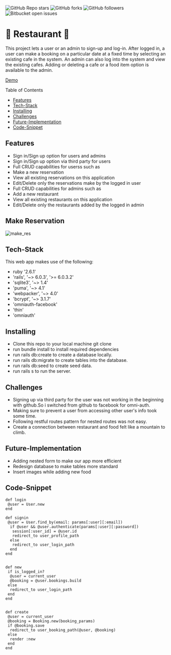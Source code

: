 ![GitHub Repo stars](https://img.shields.io/github/stars/nabilhayet/Restaurant) ![GitHub forks](https://img.shields.io/github/forks/nabilhayet/Restaurant) ![GitHub followers](https://img.shields.io/github/followers/nabilhayet) ![Bitbucket open issues](https://img.shields.io/bitbucket/issues/nabilhayet/Restaurant)                                          
                                        <h1>:jack_o_lantern: Restaurant :jack_o_lantern: </h1>
                                                      
This project lets a user or an admin to sign-up and log-in. After logged in, a user can make a booking on a particular date at a fixed time by selecting an existing cafe in the system. An admin can also log into the system and view the existing cafes. Adding or deleting a cafe or a food item option is available to the admin.

<a href="https://www.youtube.com/watch?v=UWaRqHpO8fU&t=2s">Demo</a>

Table of Contents
- [Features](#features)
- [Tech-Stack](#tech-stack)
- [Installing](#installing)
- [Challenges](#challenges)
- [Future-Implementation](#future-implementation)
- [Code-Snippet](#code-snippet)
                               
## Features
<ul>
   <li>Sign in/Sign up option for users and admins</li>
   <li>Sign in/Sign up option via third party for users</li>
  <li>Full CRUD capabilities for userss such as</li>
  <li>Make a new reservation</li>
  <li>View all existing reservations on this application</li>
  <li>Edit/Delete only the reservations make by the logged in user</li>
  <li>Full CRUD capabilities for admins such as</li>
  <li>Add a new restaurant</li>
  <li>View all existing restaurants on this application</li>
  <li>Edit/Delete only the restaurants added by the logged in admin</li>
</ul>

## Make Reservation

![make_res](https://user-images.githubusercontent.com/33500404/109456292-8265fd00-7a26-11eb-96f8-35cc644b9bd6.gif)

## Tech-Stack
<p>This web app makes use of the following:</p>

* ruby '2.6.1'
* 'rails', '~> 6.0.3', '>= 6.0.3.2'
* 'sqlite3', '~> 1.4'
* 'puma', '~> 4.1'
* 'webpacker', '~> 4.0'
* 'bcrypt', '~> 3.1.7'
* 'omniauth-facebook'
* 'thin'
* 'omniauth'

## Installing
<ul>
   <li> Clone this repo to your local machine git clone <this-repo-url></li>
  <li> run bundle install to install required dependencies</li>
  <li> run rails db:create to create a database locally.</li>
  <li> run rails db:migrate to create tables into the database.</li>
  <li> run rails db:seed to create seed data.</li>
  <li> run rails s to run the server.</li>
</ul>
        
## Challenges
<ul>
  <li> Signing up via third party for the user was not working in the beginning with github.So i switched from github to facebook for omni-auth.</li>
  <li> Making sure to prevent a user from accessing other user's info took some time.</li>
  <li> Following restful routes pattern for nested routes was not easy.</li>
  <li> Create a connection between restaurant and food felt like a mountain to climb.</li>
</ul>

## Future-Implementation
<ul>
  <li> Adding nested form to make our app more efficient</li>
  <li> Redesign database to make tables more standard</li>
  <li> Insert images while adding new food</li>
</ul>

## Code-Snippet 

```
def login
 @user = User.new 
end 
```
```
def signin
 @user = User.find_by(email: params[:user][:email])
  if @user && @user.authenticate(params[:user][:password])
   session[:user_id] = @user.id
   redirect_to user_profile_path
  else 
   redirect_to user_login_path 
  end 
end 
```
```

def new 
 if is_logged_in?
  @user = current_user 
  @booking = @user.bookings.build
 else 
  redirect_to user_login_path 
 end 
end 
```
```

def create
 @user = current_user 
 @booking = Booking.new(booking_params)
 if @booking.save
  redirect_to user_booking_path(@user, @booking)
 else
  render :new
 end
end
```



